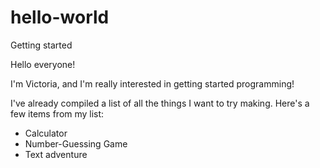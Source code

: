 # hello-world
Getting started

Hello everyone!

I'm Victoria, and I'm really interested in getting started programming!
  
I've already compiled a list of all the things I want to try making. Here's a few items from my list:
  * Calculator
  * Number-Guessing Game
  * Text adventure
